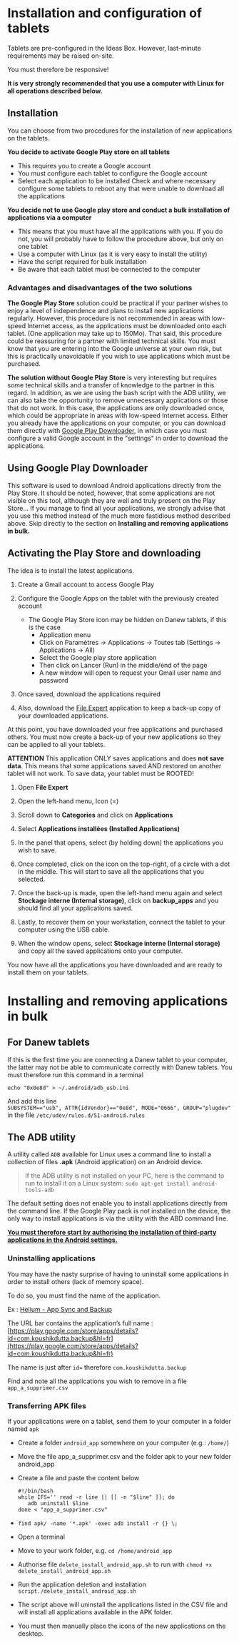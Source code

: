 # Installation and configuration of tablets

Tablets are pre-configured in the Ideas Box. However, last-minute requirements may be raised on-site.

You must therefore be responsive!

**It is very strongly recommended that you use a computer with Linux for all operations described below.**

## Installation

You can choose from two procedures for the installation of new applications on the tablets.

**You decide to activate Google Play store on all tablets**

* This requires you to create a Google account
* You must configure each tablet to configure the Google account
* Select each application to be installed
  Check and where necessary configure some tablets to reboot any that were unable to download all the applications

**You decide not to use Google play store and conduct a bulk installation of applications via a computer**

* This means that you must have all the applications with you. If you do not, you will probably have to follow the procedure above, but only on one tablet 
* Use a computer with Linux \(as it is very easy to install the utility\)
* Have the script required for bulk installation 
* Be aware that each tablet must be connected to the computer

### Advantages and disadvantages of the two solutions

**The Google Play Store** solution could be practical if your partner wishes to enjoy a level of independence and plans to install new applications regularly. However, this procedure is not recommended in areas with low-speed Internet access, as the applications must be downloaded onto each tablet. \(One application may take up to 150Mo\). That said, this procedure could be reassuring for a partner with limited technical skills. You must know that you are entering into the Google universe at your own risk, but this is practically unavoidable if you wish to use applications which must be purchased.

**The solution without Google Play Store** is very interesting but requires some technical skills and a transfer of knowledge to the partner in this regard. In addition, as we are using the bash script with the ADB utility, we can also take the opportunity to remove unnecessary applications or those that do not work. In this case, the applications are only downloaded once, which could be appropriate in areas with low-speed Internet access. Either you already have the applications on your computer, or you can download them directly with [Google Play Downloader](http://codingteam.net/pro%20ject/googleplaydownloader), in which case you must configure a valid Google account in the "settings" in order to download the applications.

## Using Google Play Downloader

This software is used to download Android applications directly from the Play Store. It should be noted, however, that some applications are not visible on this tool, although they are well and truly present on the Play Store... If you manage to find all your applications, we strongly advise that you use this method instead of the much more fastidious method described above. Skip directly to the section on **Installing and removing applications in bulk.**

## Activating the Play Store and downloading

The idea is to install the latest applications.

1. Create a Gmail account to access Google Play
2. Configure the Google Apps on the tablet with the previously created account

   * The Google Play Store icon may be hidden on Danew tablets, if this is the case
     * Application menu
     * Click on Paramètres -&gt; Applications -&gt; Toutes tab \(Settings -&gt; Applications -&gt; All\)
     * Select the Google play store application
     * Then click on Lancer \(Run\) in the middle/end of the page
     * A new window will open to request your Gmail user name and password

3. Once saved, download the applications required

4. Also, download the [File Expert](https://play.google.com/store/apps/details?id=xcxin.filexpert) application to keep a back-up copy of your downloaded applications.

At this point, you have downloaded your free applications and purchased others. You must now create a back-up of your new applications so they can be applied to all your tablets.

**ATTENTION** This application ONLY saves applications and does **not save data**. This means that some applications saved AND restored on another tablet will not work. To save data, your tablet must be ROOTED!

1. Open **File Expert**

2. Open the left-hand menu, Icon \(=\)

3. Scroll down to **Categories** and click on **Applications**

4. Select **Applications installées \(Installed Applications\)**

5. In the panel that opens, select \(by holding down\) the applications you wish to save.

6. Once completed, click on the icon on the top-right, of a circle with a dot in the middle. This will start to save all the applications that you selected.

7. Once the back-up is made, open the left-hand menu again and select **Stockage interne \(Internal storage\)**, click on **backup\_apps** and you should find all your applications saved.

8. Lastly, to recover them on your workstation, connect the tablet to your computer using the USB cable.

9. When the window opens, select **Stockage interne \(Internal storage\)** and copy all the saved applications onto your computer.

You now have all the applications you have downloaded and are ready to install them on your tablets.

# Installing and removing applications in bulk

## For Danew tablets

If this is the first time you are connecting a Danew tablet to your computer, the latter may not be able to communicate correctly with Danew tablets. You must therefore run this command in a terminal

```
echo "0x0e8d" > ~/.android/adb_usb.ini
```

And add this line  
`SUBSYSTEM=="usb", ATTR{idVendor}=="0e8d", MODE="0666", GROUP="plugdev"` in the file `/etc/udev/rules.d/51-android.rules`

## The ADB utility

A utility called  `ADB`  available for Linux uses a command line to install a collection of files **.apk** \(Android application\) on an Android device.

> If the ADB utility is not installed on your PC, here is the command to run to install it on a Linux system: `sudo apt-get install android-tools-adb`

The default setting does not enable you to install applications directly from the command line. If the Google Play pack is not installed on the device, the only way to install applications is via the utility with the ABD command line.

[**You must therefore start by authorising the installation of third-party applications in the Android settings.**](http://www.frandroid.com/comment-faire/lemultimedia/231266_autoriserlessourcesinconnues)

### Uninstalling applications

You may have the nasty surprise of having to uninstall some applications in order to install others \(lack of memory space\).

To do so, you must find the name of the application.

Ex : [Helium - App Sync and Backup](https://play.google.com/store/apps/details?id=com.koushikdutta.backup&hl=fr)

The URL bar contains the application’s full name : [https://play.google.com/store/apps/details?id=com.koushikdutta.backup&hl=fr](https://play.google.com/store/apps/details?id=com.koushikdutta.backup&hl=fr)

The name is just after `id=` therefore `com.koushikdutta.backup`

Find and note all the applications you wish to remove in a file  `app_a_supprimer.csv`

### Transferring APK files

If your applications were on a tablet, send them to your computer in a folder named `apk`

* Create a folder  `android_app`  somewhere on your computer \(e.g.:  `/home/`\)
* Move the file  app\_a\_supprimer.csv  and the folder  apk  to your new folder  android\_app
* Create a file  and paste the content below

  ```
  #!/bin/bash
  while IFS='' read -r line || [[ -n "$line" ]]; do
     adb uninstall $line
  done < "app_a_supprimer.csv"
  ```

* `find apk/ -name '*.apk' -exec adb install -r {} \;`

* Open a terminal

* Move to your work folder, e.g.  `cd /home/android_app`

* Authorise file `delete_install_android_app.sh` to run with  `chmod +x delete_install_android_app.sh`

* Run the application deletion and installation  `script./delete_install_android_app.sh`
* The script above will uninstall the applications listed in the CSV file and will install all applications available in the APK folder.
* You must then manually place the icons of the new applications on the desktop.



